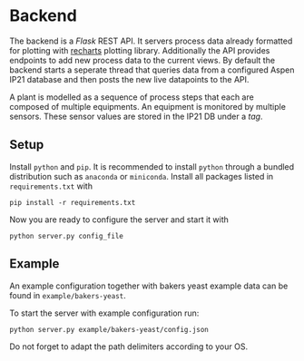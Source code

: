 
# Backend
The backend is a _Flask_ REST API. It servers process data already formatted for plotting with [recharts](https://recharts.org) plotting library.
Additionally the API provides endpoints to add new process data to the current views.
By default the backend starts a seperate thread that queries data from a configured Aspen IP21 database and then posts the new live datapoints to the API.

A plant is modelled as a sequence of process steps that each are composed of multiple equipments.
An equipment is monitored by multiple sensors. These sensor values are stored in the IP21 DB under a _tag_.

## Setup
Install `python` and `pip`. It is recommended to install `python` through a bundled distribution such as `anaconda` or `miniconda`.
Install all packages listed in `requirements.txt` with

    pip install -r requirements.txt

Now you are ready to configure the server and start it with

    python server.py config_file

## Example
An example configuration together with bakers yeast example data can be found in `example/bakers-yeast`.

To start the server with example configuration run:

    python server.py example/bakers-yeast/config.json

Do not forget to adapt the path delimiters according to your OS.